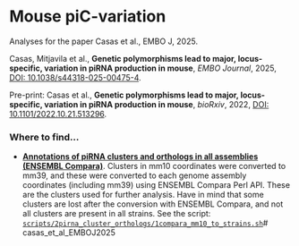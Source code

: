 # Mouse piC-variation 

Analyses for the paper Casas et al., EMBO J, 2025. 

Casas, Mitjavila et al., **Genetic polymorphisms lead to major, locus-specific, variation in piRNA production in mouse**, *EMBO Journal*, 2025, [DOI: 10.1038/s44318-025-00475-4](https://doi.org/10.1038/s44318-025-00475-4).

Pre-print: Casas et al., **Genetic polymorphisms lead to major, locus-specific, variation in piRNA production in mouse**, *bioRxiv*, 2022, [DOI: 10.1101/2022.10.21.513296](https://doi.org/10.1101/2022.10.21.513296).

### Where to find...

* [**Annotations of piRNA clusters and orthologs in all assemblies (ENSEMBL Compara)**](https://github.com/amitjavilaventura/mouse-piRNA-variation__review/tree/main/output/02-pirna_clusters_orthologs). Clusters in mm10 coordinates were converted to mm39, and these were converted to each genome assembly coordinates (including mm39) using ENSEMBL Compara Perl API. These are the clusters used for further analysis. Have in mind that some clusters are lost after the conversion with ENSEMBL Compara, and not all clusters are present in all strains. See the script: [`scripts/2pirna_cluster_orthologs/1compara_mm10_to_strains.sh`](https://github.com/amitjavilaventura/mouse-piRNA-variation__review/blob/main/scripts/2pirna_cluster_orthologs/1compara_mm10_to_strains.sh)# casas_et_al_EMBOJ2025
